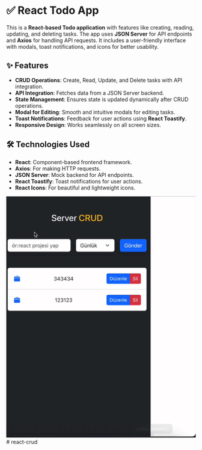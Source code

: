 # ✅ React Todo App

This is a **React-based Todo application** with features like creating, reading, updating, and deleting tasks. The app uses **JSON Server** for API endpoints and **Axios** for handling API requests. It includes a user-friendly interface with modals, toast notifications, and icons for better usability.

## ✨ Features
- **CRUD Operations**: Create, Read, Update, and Delete tasks with API integration.
- **API Integration**: Fetches data from a JSON Server backend.
- **State Management**: Ensures state is updated dynamically after CRUD operations.
- **Modal for Editing**: Smooth and intuitive modals for editing tasks.
- **Toast Notifications**: Feedback for user actions using **React Toastify**.
- **Responsive Design**: Works seamlessly on all screen sizes.

## 🛠️ Technologies Used
- **React**: Component-based frontend framework.
- **Axios**: For making HTTP requests.
- **JSON Server**: Mock backend for API endpoints.
- **React Toastify**: Toast notifications for user actions.
- **React Icons**: For beautiful and lightweight icons.

![](ekran.gif)# react-crud
